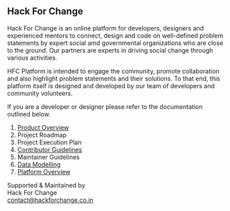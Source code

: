 ## Hack For Change

Hack For Change is an online platform for developers, designers and experienced mentors to connect, design and code on well-defined problem statements by expert social amd governmental organizations who are close to the ground. Our partners are experts in driving social change through various activities.

HFC Platform is intended to engage the community, promote collaboration and also highlight problem statements and their solutions. To that end, this platform itself is designed and developed by our team of developers and community volunteers.

If you are a developer or designer please refer to the documentation outlined below.

1. [Product Overview](https://github.com/HackForChangeIN/HFC/blob/master/docs/Platform%20Overview.md)
2. Project Roadmap
3. Project Execution Plan
4. [Contributor Guidelines](https://github.com/HackForChangeIN/HFC/blob/master/docs/Contributor%20Guidelines.md)
5. Maintainer Guidelines
6. [Data Modelling](https://github.com/HackForChangeIN/HFC/blob/master/docs/Data%20Modelling.md)
7. [Platform Overview](https://github.com/HackForChangeIN/HFC/blob/master/docs/Platform%20Overview.md)

Supported & Maintained by   
Hack For Change  
contact@hackforchange.co.in
